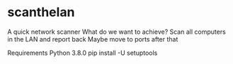 # scanthelan
A quick network scanner
What do we want to achieve? 
Scan all computers in the LAN and report back
Maybe move to ports after that

Requirements
Python 3.8.0
pip install -U setuptools
